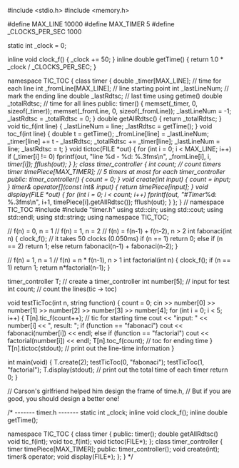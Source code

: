 #include <stdio.h>
#include <memory.h>
 
#define MAX_LINE 10000
#define MAX_TIMER 5
#define _CLOCKS_PER_SEC 1000
 
static int _clock = 0;
 
inline void clock_f() { _clock += 50; }
inline double getTime() { return 1.0 * _clock / _CLOCKS_PER_SEC; }
 
namespace TIC_TOC {
class timer {
    double _timer[MAX_LINE];  // time for each line
    int _fromLine[MAX_LINE];  // line starting point
    int _lastLineNum;  // mark the ending line
    double _lastRdtsc;  // last time using getime()
    double _totalRdtsc;  // time for all lines
    public:
        timer() {
            memset(_timer, 0, sizeof(_timer));
            memset(_fromLine, 0, sizeof(_fromLine));
            _lastLineNum = -1;
            _lastRdtsc = _totalRdtsc = 0;
        }
        double getAllRdtsc() { return _totalRdtsc; }
        void tic_f(int line) {
            _lastLineNum = line;
            _lastRdtsc = getTime();
        }
        void toc_f(int line) {
            double t = getTime();
            _fromLine[line] = _lastLineNum;
            _timer[line] += t - _lastRdtsc;
            _totalRdtsc += _timer[line];
            _lastLineNum = line;
            _lastRdtsc = t;
        }
        void tictoc(FILE *out) {
            for (int i = 0; i < MAX_LINE; i++)
                if (_timer[i] != 0)
                    fprintf(out, "line %d - %d: %.3fms\n",
                        _fromLine[i], i, _timer[i]);
            fflush(out);
        }
};
class timer_controller {
    int count;  // count timers
    timer timePiece[MAX_TIMER];  // 5 timers at most for each timer_controller
    public:
        timer_controller() { count = 0; }
        void create(int input) { count = input; }
        timer& operator[](const int& input) { return timePiece[input]; }
        void display(FILE *out) {
            for (int i = 0; i < count; i++)
                fprintf(out, "#Timer_%d: %.3fms\n",
                    i+1, timePiece[i].getAllRdtsc());
            fflush(out);
        }
};
}  // namespace TIC_TOC
#include <iostream>
#include "timer.h"
using std::cin;
using std::cout;
using std::endl;
using std::string;
using namespace TIC_TOC;
 
// f(n) = 0, n = 1
// f(n) = 1, n = 2
// f(n) = f(n-1) + f(n-2), n > 2
int fabonaci(int n) {
    clock_f();  // it takes 50 clocks (0.050ms)
    if (n == 1) return 0;
    else if (n == 2) return 1;
    else return fabonaci(n-1) + fabonaci(n-2);
}
 
// f(n) = 1, n = 1
// f(n) = n * f(n-1), n > 1
int factorial(int n) {
    clock_f();
    if (n == 1) return 1;
    return n*factorial(n-1);
}
 
timer_controller T;  // create a timer_controller
int number[5];  // input for test
int count;  // count the lines(tic -> toc)
 
void testTicToc(int n, string function) {
    count = 0;
    cin >> number[0] >> number[1] >> number[2]
        >> number[3] >> number[4];
    for (int i = 0; i < 5; i++) {
        T[n].tic_f(count++);  // tic for starting time
        cout << "input: " << number[i] << ", result: ";
        if (function == "fabonaci")
            cout << fabonaci(number[i]) << endl;
        else if (function == "factorial")
            cout << factorial(number[i]) << endl;
        T[n].toc_f(count);  // toc for ending time
    }
    T[n].tictoc(stdout);  // print out the line-time information
}
 
int main(void) {
    T.create(2);
    testTicToc(0, "fabonaci");
    testTicToc(1, "factorial");
    T.display(stdout);  // print out the total time of each timer
    return 0;
}
 
// Carson's girlfriend helped him design the frame of time.h,
// But if you are good, you should design a better one!
 
/* ------- timer.h -------
static int _clock;
inline void clock_f();
inline double getTime();
 
namespace TIC_TOC {
class timer {
    public:
    timer();
    double getAllRdtsc()
    void tic_f(int);
    void toc_f(int);
    void tictoc(FILE*);
};
class timer_controller {
    timer timePiece[MAX_TIMER];
    public:
    timer_controller();
    void create(int);
    timer& operator[](int&);
    void display(FILE*);
};
}
*/
